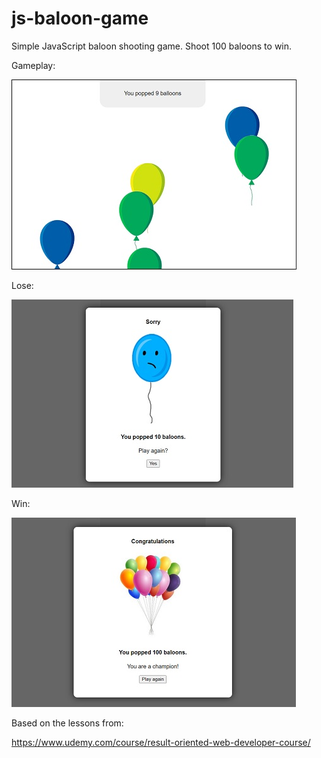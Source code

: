 # js-baloon-game
Simple JavaScript baloon shooting game. 
Shoot 100 baloons to win.

Gameplay:

![js-baloon-game](screenshots/gameplay.jpg)

Lose:

![js-baloon-game](screenshots/lose.jpg)

Win:

![js-baloon-game](screenshots/win.jpg)


Based on the lessons from:

https://www.udemy.com/course/result-oriented-web-developer-course/

